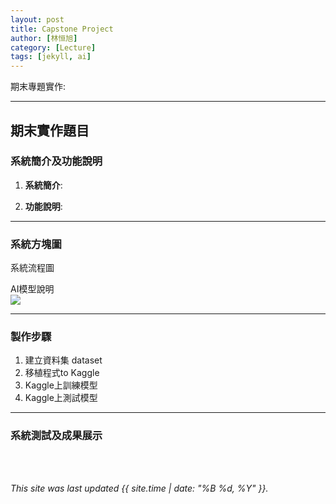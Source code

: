```yaml
---
layout: post
title: Capstone Project
author: [林恒旭]
category: [Lecture]
tags: [jekyll, ai]
---
```


期末專題實作:

---
## 期末實作題目

### 系統簡介及功能說明

1. **系統簡介**:

2. **功能說明**:

---
### 系統方塊圖
系統流程圖<br>
![]()

AI模型說明<br>
![](https://github.com/willy610515/generative_inpainting)

---
### 製作步驟

1. 建立資料集 dataset
2. 移植程式to Kaggle
3. Kaggle上訓練模型
4. Kaggle上測試模型

---
### 系統測試及成果展示


<br>
<br>

*This site was last updated {{ site.time | date: "%B %d, %Y" }}.*
